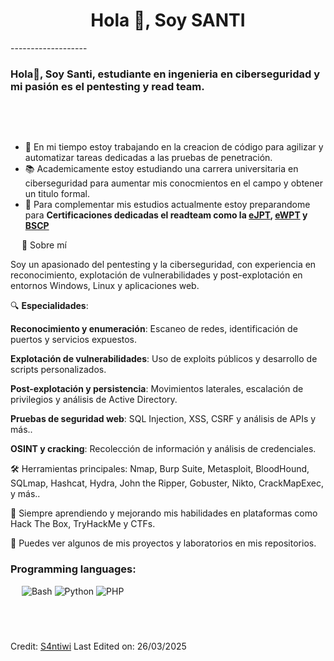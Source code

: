 <h1 align="center">Hola 👋, Soy SANTI</h1>
-------------------
&emsp;
<h3 align="left">Hola👋, Soy Santi, estudiante en ingenieria en ciberseguridad y mi pasión es el pentesting y read team.</h3>
&emsp;

&emsp;

- 🔭 En mi tiempo estoy trabajando en  la creacion de código para agilizar y automatizar tareas dedicadas a las pruebas de penetración.
- 📚 Academicamente estoy estudiando una carrera universitaria en ciberseguridad para aumentar mis conocmientos en el campo y obtener un titulo formal.
- 🌱 Para complementar mis estudios actualmente estoy preparandome para **Certificaciones dedicadas el readteam como la [eJPT](https://security.ine.com/certifications/ejpt-certification/), [eWPT](https://security.ine.com/certifications/ewpt-certification/) y [BSCP](https://portswigger.net/web-security/certification)**

&emsp;
👋 Sobre mí

Soy un apasionado del pentesting y la ciberseguridad, con experiencia en reconocimiento, explotación de vulnerabilidades y post-explotación en entornos Windows, Linux y aplicaciones web.

🔍 **Especialidades**:

**Reconocimiento y enumeración**: Escaneo de redes, identificación de puertos y servicios expuestos.

**Explotación de vulnerabilidades**: Uso de exploits públicos y desarrollo de scripts personalizados.

**Post-explotación y persistencia**: Movimientos laterales, escalación de privilegios y análisis de Active Directory.

**Pruebas de seguridad web**: SQL Injection, XSS, CSRF y análisis de APIs y más..

**OSINT y cracking**: Recolección de información y análisis de credenciales.

🛠 Herramientas principales:
Nmap, Burp Suite, Metasploit, BloodHound, SQLmap, Hashcat, Hydra, John the Ripper, Gobuster, Nikto, CrackMapExec, y más..

🚀 Siempre aprendiendo y mejorando mis habilidades en plataformas como Hack The Box, TryHackMe y CTFs.

📌 Puedes ver algunos de mis proyectos y laboratorios en mis repositorios.

### Programming languages:
&emsp;
![Bash](https://img.shields.io/badge/-Bash-000?&logo=GNU-Bash)
![Python](https://img.shields.io/badge/-Python-000?&logo=Python)
![PHP](https://img.shields.io/badge/-PHP-000?&logo=PHP)
&emsp;

&emsp;
------
Credit: [S4ntiwi](https://github.com/S4ntiwi)
Last Edited on: 26/03/2025
